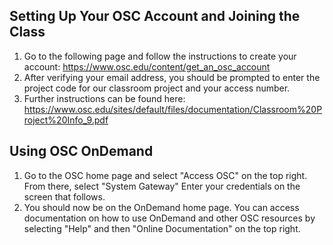 ## Setting Up Your OSC Account and Joining the Class

1. Go to the following page and follow the instructions to create your account: https://www.osc.edu/content/get_an_osc_account
2. After verifying your email address, you should be prompted to enter the project code for our classroom project and your access number.
3. Further instructions can be found here: https://www.osc.edu/sites/default/files/documentation/Classroom%20Project%20Info_9.pdf

## Using OSC OnDemand

1. Go to the OSC home page and select "Access OSC" on the top right. From there, select "System Gateway" Enter your credentials on the screen that follows.
2. You should now be on the OnDemand home page. You can access documentation on how to use OnDemand and other OSC resources by selecting "Help" and then "Online Documentation" on the top right.
